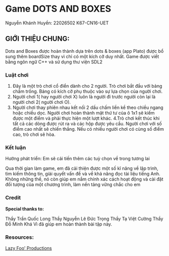 # Game DOTS AND BOXES
Nguyễn Khánh Huyền: 22026502
K67-CN16-UET
## GIỚI THIỆU CHUNG:
Dots and Boxes được hoàn thành dựa trên dots & boxes (app Plato) được bổ sung thêm boardSize thay vì chỉ có một kích cỡ duy nhất.
Game được viết bằng ngôn ngữ C++ và sử dụng thư viện SDL2

### Luật chơi
1. Đây là một trò chơi cổ điển dành cho 2 người. Trò chơi bắt đầu với bảng chấm trống. Bảng có kích cỡ phụ thuộc vào sự lựa chọn của người chơi.
2. Người chơi 1( hay người chơi X) luôn là người đi trước người còn lại là người chơi 2( người chơi O).
3. Người chơi thay phiên nhau kết nối 2 dấu chấm liền kề theo chiều ngang hoặc chiều dọc. Người chơi hoàn thành mặt thứ tư của ô 1x1 sẽ kiếm được một điểm và phải thực hiện một lượt khác.
4.Trò chơi kết thúc khi tất cả các dòng được rút ra và các hộp được yêu cầu. Người chơi với số điểm cao nhất sẽ chiến thắng. Nếu có nhiều người chơi có cùng số điểm cao, trò chơi sẽ hòa.

### Kết luận
Hướng phát triển: Em sẽ cải tiến thêm các tuỳ chọn về  trong tương lai

Qua thời gian làm game, em đã cải thiện được một số kĩ năng về lập trình, tìm kiếm thông tin, giải quyết vấn đề và về khả năng đọc tài liệu tiếng Anh. Không những thế, nó còn giúp em nắm chính xác cách hoạt động và cài đặt đối tượng của một chương trình, làm nền tảng vững chắc cho em 
 
### Credit
**Special thanks to:**

Thầy Trần Quốc Long
Thầy Nguyễn Lê Đức Trọng
Thầy Tạ Việt Cường
Thầy Đỗ Minh Khá
Vì đã giúp em hoàn thành bài tập này.

### Resources:
 [Lazy Foo' Productions](https://lazyfoo.net/tutorials/SDL/)
